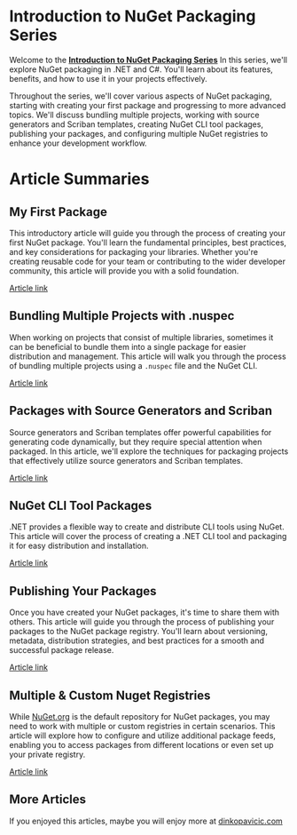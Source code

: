# Introduction to NuGet Packaging Series
Welcome to the **[Introduction to NuGet Packaging Series](dinkopavicic.com/journal/the-series-nuget-packaging)** In this series, we'll explore NuGet packaging in .NET and C#. You'll learn about its features, benefits, and how to use it in your projects effectively.

Throughout the series, we'll cover various aspects of NuGet packaging, starting with creating your first package and progressing to more advanced topics. We'll discuss bundling multiple projects, working with source generators and Scriban templates, creating NuGet CLI tool packages, publishing your packages, and configuring multiple NuGet registries to enhance your development workflow.

# Article Summaries
## My First Package
This introductory article will guide you through the process of creating your first NuGet package. You'll learn the fundamental principles, best practices, and key considerations for packaging your libraries. Whether you're creating reusable code for your team or contributing to the wider developer community, this article will provide you with a solid foundation.

[Article link](http://dinkopavicic.com/journal/nuget-my-first-package)

## Bundling Multiple Projects with .nuspec
When working on projects that consist of multiple libraries, sometimes it can be beneficial to bundle them into a single package for easier distribution and management. This article will walk you through the process of bundling multiple projects using a `.nuspec` file and the NuGet CLI.

[Article link](http://dinkopavicic.com/journal/nuget-bundling-multiple-packages)

## Packages with Source Generators and Scriban
Source generators and Scriban templates offer powerful capabilities for generating code dynamically, but they require special attention when packaged. In this article, we'll explore the techniques for packaging projects that effectively utilize source generators and Scriban templates.

[Article link](http://dinkopavicic.com/journal/nuget-packages-with-source-generators)

## NuGet CLI Tool Packages
.NET provides a flexible way to create and distribute CLI tools using NuGet. This article will cover the process of creating a .NET CLI tool and packaging it for easy distribution and installation.

[Article link](http://dinkopavicic.com/journal/nuget-cli-tool-packages)

## Publishing Your Packages
Once you have created your NuGet packages, it's time to share them with others. This article will guide you through the process of publishing your packages to the NuGet package registry. You'll learn about versioning, metadata, distribution strategies, and best practices for a smooth and successful package release.

[Article link](http://dinkopavicic.com/journal/nuget-publishing-packages)

## Multiple & Custom Nuget Registries
While [NuGet.org](http://NuGet.org) is the default repository for NuGet packages, you may need to work with multiple or custom registries in certain scenarios. This article will explore how to configure and utilize additional package feeds, enabling you to access packages from different locations or even set up your private registry.

[Article link](http://dinkopavicic.com/journal/nuget-multiple-and-custom-registries)

## More Articles
If you enjoyed this articles, maybe you will enjoy more at [dinkopavicic.com](www.dinkopavicic.com)
